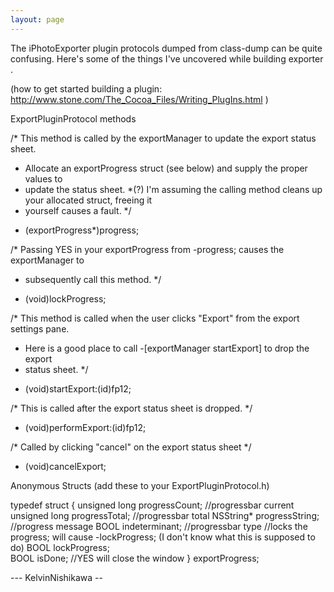 ```yaml
---
layout: page
---
```


The iPhotoExporter plugin protocols dumped from class-dump can be quite confusing.
Here's some of the things I've uncovered while building exporter .

(how to get started building a plugin: http://www.stone.com/The_Cocoa_Files/Writing_PlugIns.html )

    

ExportPluginProtocol methods

/* This method is called by the exportManager to update the export status sheet.
 * Allocate an exportProgress struct (see below) and supply the proper values to 
 * update the status sheet.
 *(?) I'm assuming the calling method cleans up your allocated struct, freeing it
 * yourself causes a fault.
 */
- (exportProgress*)progress;

/* Passing YES in your exportProgress from -progress; causes the exportManager to
 * subsequently call this method.
 */
- (void)lockProgress;

/* This method is called when the user clicks "Export" from the export settings pane.
 * Here is a good place to call -[exportManager startExport] to drop the export
 * status sheet.
 */
- (void)startExport:(id)fp12; 

/* This is called after the export status sheet is dropped.
 */
- (void)performExport:(id)fp12;

/*  Called by clicking "cancel" on the export status sheet
 */
- (void)cancelExport; 

Anonymous Structs (add these to your ExportPluginProtocol.h)

typedef struct {
    unsigned long progressCount;	//progressbar current
    unsigned long progressTotal;	//progressbar total
    NSString* progressString;		//progress message
    BOOL indeterminant;			//progressbar type
//locks the progress; will cause -lockProgress; (I don't know what this is supposed to do)
    BOOL lockProgress;		
    BOOL isDone;			//YES will close the window
} exportProgress;




--- KelvinNishikawa --
